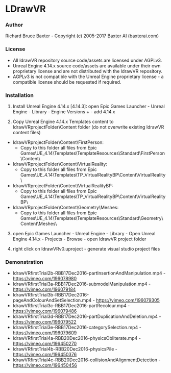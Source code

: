 # LDrawVR

### Author

Richard Bruce Baxter - Copyright (c) 2005-2017 Baxter AI (baxterai.com)

### License

* All ldrawVR repository source code/assets are licensed under AGPLv3.
* Unreal Engine 4.14.x source code/assets are available under their own proprietary license and are not distributed with the ldrawVR repository.
* AGPLv3 is not compatible with the Unreal Engine proprietary license - a compatible license should be requested if required.

### Installation

1. Install Unreal Engine 4.14.x [4.14.3]: open Epic Games Launcher - Unreal Engine - Library - Engine Versions + - add 4.14.x

2. Copy Unreal Engine 4.14.x Templates content to ldrawVRprojectFolder\Content folder (do not overwrite existing ldrawVR content files)

* ldrawVRprojectFolder\Content\FirstPerson:
    * Copy to this folder all files from Epic Games\UE_4.14\Templates\TemplateResources\Standard\FirstPerson\Content\
* ldrawVRprojectFolder\Content\VirtualReality:
    * Copy to this folder all files from Epic Games\UE_4.14\Templates\TP_VirtualRealityBP\Content\VirtualReality\
* ldrawVRprojectFolder\Content\VirtualRealityBP:
    * Copy to this folder all files from Epic Games\UE_4.14\Templates\TP_VirtualRealityBP\Content\VirtualRealityBP\
* ldrawVRprojectFolder\Content\Geometry\Meshes:
    * Copy to this folder all files from Epic Games\UE_4.14\Templates\TemplateResources\Standard\Geometry\Content\Meshes\
	
3. open Epic Games Launcher - Unreal Engine - Library - Open Unreal Engine 4.14.x - Projects - Browse - open ldrawVR project folder

4. right click on ldrawVRv0.uproject - generate visual studio project files

### Demonstration

* ldrawVRfirstTrial2b-RBB17Dec2016-partInsertionAndManipulation.mp4 - https://vimeo.com/196078980
* ldrawVRfirstTrial3a-RBB17Dec2016-submodelManipulation.mp4 - https://vimeo.com/196079184
* ldrawVRfirstTrial3b-RBB17Dec2016-pageAndColourAndSetSelection.mp4 - https://vimeo.com/196079305
* ldrawVRfirstTrial3c-RBB17Dec2016-partRecolour.mp4 - https://vimeo.com/196079486
* ldrawVRfirstTrial3d-RBB17Dec2016-partDuplicationAndDeletion.mp4 - https://vimeo.com/196079522
* ldrawVRfirstTrial3e-RBB17Dec2016-categorySelection.mp4 - https://vimeo.com/196079609
* ldrawVRfirstTrial4a-RBB20Dec2016-physicsObliterate.mp4 - https://vimeo.com/196450270
* ldrawVRfirstTrial4b-RBB20Dec2016-physicsPile - https://vimeo.com/196450376
* ldrawVRfirstTrial4c-RBB20Dec2016-collisionAndAlignmentDetection - https://vimeo.com/196450456

